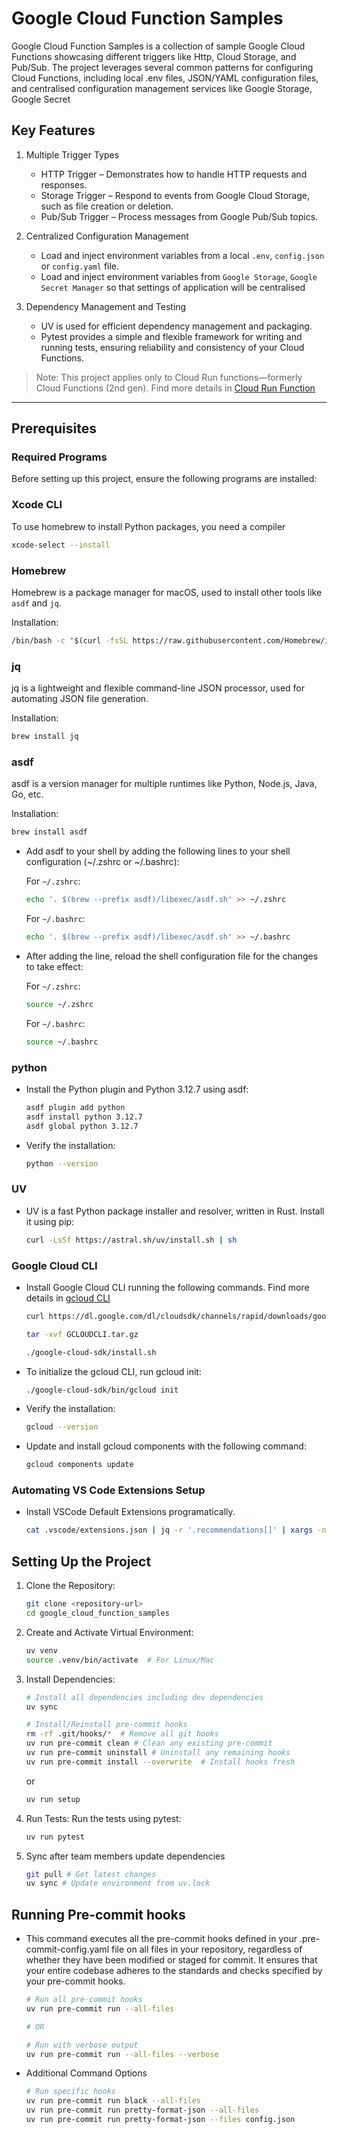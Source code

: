 # Google Cloud Function Samples

Google Cloud Function Samples is a collection of sample Google Cloud Functions showcasing different triggers like Http, Cloud Storage, and Pub/Sub. The project leverages several common patterns for configuring Cloud Functions, including local .env files, JSON/YAML configuration files, and centralised configuration management services like Google Storage, Google Secret

## Key Features

1. Multiple Trigger Types

   - HTTP Trigger – Demonstrates how to handle HTTP requests and responses.
   - Storage Trigger – Respond to events from Google Cloud Storage, such as file creation or deletion.
   - Pub/Sub Trigger – Process messages from Google Pub/Sub topics.

2. Centralized Configuration Management

   - Load and inject environment variables from a local `.env`, `config.json` or `config.yaml` file.
   - Load and inject environment variables from `Google Storage`, `Google Secret Manager` so that settings of application will be centralised

3. Dependency Management and Testing
   - UV is used for efficient dependency management and packaging.
   - Pytest provides a simple and flexible framework for writing and running tests, ensuring reliability and consistency of your Cloud Functions.

> Note: This project applies only to Cloud Run functions—formerly Cloud Functions (2nd gen). Find more details in [Cloud Run Function](https://cloud.google.com/functions/docs/create-deploy-http-python)

---

## Prerequisites

### Required Programs

Before setting up this project, ensure the following programs are installed:

### Xcode CLI

To use homebrew to install Python packages, you need a compiler

```bash
xcode-select --install
```

### Homebrew

Homebrew is a package manager for macOS, used to install other tools like `asdf` and `jq`.

Installation:

```bash
/bin/bash -c "$(curl -fsSL https://raw.githubusercontent.com/Homebrew/install/HEAD/install.sh)"
```

### jq

jq is a lightweight and flexible command-line JSON processor, used for automating JSON file generation.

Installation:

```bash
brew install jq
```

### asdf

asdf is a version manager for multiple runtimes like Python, Node.js, Java, Go, etc.

Installation:

```bash
brew install asdf
```

- Add asdf to your shell by adding the following lines to your shell configuration (~/.zshrc or ~/.bashrc):

  For `~/.zshrc`:

  ```bash
  echo '. $(brew --prefix asdf)/libexec/asdf.sh' >> ~/.zshrc
  ```

  For `~/.bashrc`:

  ```bash
  echo '. $(brew --prefix asdf)/libexec/asdf.sh' >> ~/.bashrc
  ```

- After adding the line, reload the shell configuration file for the changes to take effect:

  For `~/.zshrc`:

  ```bash
  source ~/.zshrc
  ```

  For `~/.bashrc`:

  ```bash
  source ~/.bashrc
  ```

### python

- Install the Python plugin and Python 3.12.7 using asdf:

  ```bash
  asdf plugin add python
  asdf install python 3.12.7
  asdf global python 3.12.7
  ```

- Verify the installation:

  ```bash
  python --version
  ```

### UV

- UV is a fast Python package installer and resolver, written in Rust. Install it using pip:

  ```bash
  curl -LsSf https://astral.sh/uv/install.sh | sh
  ```

### Google Cloud CLI

- Install Google Cloud CLI running the following commands. Find more details in [gcloud CLI](https://cloud.google.com/sdk/docs/install)

  ```bash
  curl https://dl.google.com/dl/cloudsdk/channels/rapid/downloads/google-cloud-cli-darwin-arm.tar.gz -o GCLOUDCLI.tar.gz

  tar -xvf GCLOUDCLI.tar.gz

  ./google-cloud-sdk/install.sh
  ```

- To initialize the gcloud CLI, run gcloud init:

  ```bash
  ./google-cloud-sdk/bin/gcloud init
  ```

- Verify the installation:

  ```bash
  gcloud --version
  ```

- Update and install gcloud components with the following command:

  ```bash
  gcloud components update
  ```

### Automating VS Code Extensions Setup

- Install VSCode Default Extensions programatically.

  ```bash
  cat .vscode/extensions.json | jq -r '.recommendations[]' | xargs -n 1 code --install-extension
  ```

## Setting Up the Project

1. Clone the Repository:

   ```bash
   git clone <repository-url>
   cd google_cloud_function_samples
   ```

1. Create and Activate Virtual Environment:

   ```bash
   uv venv
   source .venv/bin/activate  # For Linux/Mac
   ```

1. Install Dependencies:

   ```bash
   # Install all dependencies including dev dependencies
   uv sync

   # Install/Reinstall pre-commit hooks
   rm -rf .git/hooks/*  # Remove all git hooks
   uv run pre-commit clean # Clean any existing pre-commit
   uv run pre-commit uninstall # Uninstall any remaining hooks
   uv run pre-commit install --overwrite  # Install hooks fresh
   ```

   or

   ```bash
   uv run setup
   ```

1. Run Tests: Run the tests using pytest:

   ```bash
   uv run pytest
   ```

1. Sync after team members update dependencies

   ```bash
   git pull # Get latest changes
   uv sync # Update environment from uv.lock
   ```

## Running Pre-commit hooks

- This command executes all the pre-commit hooks defined in your .pre-commit-config.yaml file on all files in your repository, regardless of whether they have been modified or staged for commit. It ensures that your entire codebase adheres to the standards and checks specified by your pre-commit hooks.

  ```bash
  # Run all pre-commit hooks
  uv run pre-commit run --all-files

  # OR

  # Run with verbose output
  uv run pre-commit run --all-files --verbose
  ```

- Additional Command Options

  ```bash
  # Run specific hooks
  uv run pre-commit run black --all-files
  uv run pre-commit run pretty-format-json --all-files
  uv run pre-commit run pretty-format-json --files config.json
  ```
